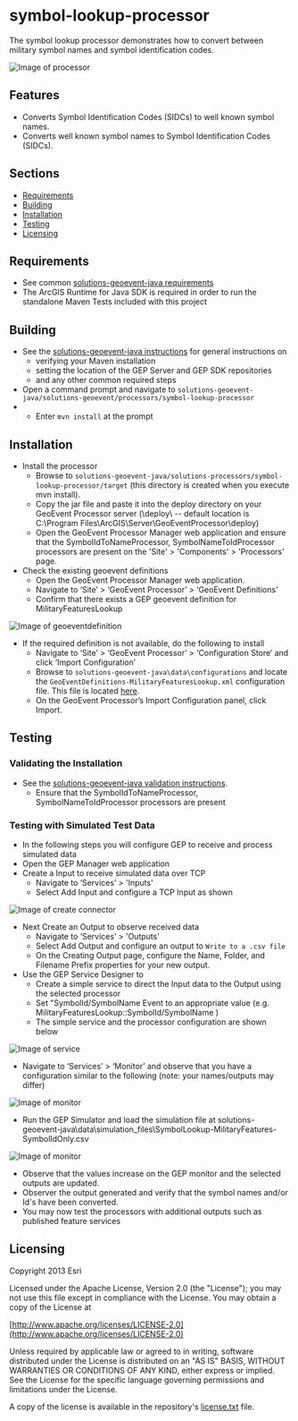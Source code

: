 # symbol-lookup-processor

The symbol lookup processor demonstrates how to convert between military symbol names and symbol identification codes.

![Image of processor](ScreenShot.png)

## Features 

* Converts Symbol Identification Codes (SIDCs) to well known symbol names.
* Converts well known symbol names to Symbol Identification Codes (SIDCs).

## Sections

* [Requirements](#requirements)
* [Building](#building)
* [Installation](#installation)
* [Testing](#testing)
* [Licensing](#licensing)

## Requirements

* See common [solutions-geoevent-java requirements](../../../README.md#requirements)
* The ArcGIS Runtime for Java SDK is required in order to run the standalone Maven Tests included with this project

## Building 

* See the [solutions-geoevent-java instructions](../../../README.md#instructions) for general instructions on 
    * verifying your Maven installation
    * setting the location of the GEP Server and GEP SDK repositories
    * and any other common required steps
 * Open a command prompt and navigate to `solutions-geoevent-java/solutions-geoevent/processors/symbol-lookup-processor`
 * * Enter `mvn install` at the prompt

## Installation

* Install the processor
    * Browse to `solutions-geoevent-java/solutions-processors/symbol-lookup-processor/target` (this directory is created when you execute mvn install).
    * Copy the jar file and paste it into the deploy directory on your GeoEvent Processor server (<GEP install location>\deploy\ -- default location is C:\Program Files\ArcGIS\Server\GeoEventProcessor\deploy)
    *  Open the GeoEvent Processor Manager web application and ensure that the SymbolIdToNameProcessor, SymbolNameToIdProcessor processors are present on the 'Site' > 'Components' > 'Processors' page.
* Check the existing geoevent definitions
    *  Open the GeoEvent Processor Manager web application.
    *  Navigate to ‘Site’ > ‘GeoEvent Processor’ > ‘GeoEvent Definitions’ 
    *  Confirm that there exists a GEP geoevent definition for MilitaryFeaturesLookup

![Image of geoeventdefinition](doc/geoeventdefinition.png)

* If the required definition is not available, do the following to install
    *  Navigate to ‘Site’ > ‘GeoEvent Processor’ > ‘Configuration Store’ and click ‘Import Configuration’
    *  Browse to `solutions-geoevent-java\data\configurations` and locate the `GeoEventDefinitions-MilitaryFeaturesLookup.xml` configuration file. This file is located [here](../../../data/configurations/GeoEventDefinitions-MilitaryFeatures.xml).
    *  On the GeoEvent Processor’s Import Configuration panel, click Import.

## Testing

### Validating the Installation
 
* See the [solutions-geoevent-java validation instructions](../../../README.md#validating-install).
    * Ensure that the SymbolIdToNameProcessor, SymbolNameToIdProcessor processors are present

### Testing with Simulated Test Data

* In the following steps you will configure GEP to receive and process simulated  data
* Open the GEP Manager web application
* Create a Input to receive simulated data over TCP 
    * Navigate to ‘Services’ > 'Inputs'
    * Select Add Input and configure a TCP Input as shown

![Image of create connector](doc/input-settings.png)

* Next Create an Output to observe received data
    * Navigate to ‘Services’ > 'Outputs'
    * Select Add Output and configure an output to `Write to a .csv file`
    * On the Creating Output page, configure the Name, Folder, and Filename Prefix properties for your new output.
* Use the GEP Service Designer to
    * Create a simple service to direct the Input data to the Output using the selected processor
    * Set "SymbolId/SymbolName Event to an appropriate value (e.g. MilitaryFeaturesLookup::SymbolId/SymbolName )
    * The simple service and the processor configuration are shown below

![Image of service](doc/processor.png)

* Navigate to ‘Services’ > ‘Monitor’ and observe that you have a configuration similar to the following (note: your names/outputs may differ)

![Image of monitor](doc/monitor.png)

* Run the GEP Simulator and load the simulation file at solutions-geoevent-java\data\simulation_files\SymbolLookup-MilitaryFeatures-SymbolIdOnly.csv

![Image of monitor](doc/simulator-load-file.png)

* Observe that the values increase on the GEP monitor and the selected outputs are updated. 
* Observer the output generated and verify that the symbol names and/or Id's have been converted.
* You may now test the processors with additional outputs such as published feature services

## Licensing

Copyright 2013 Esri

Licensed under the Apache License, Version 2.0 (the "License");
you may not use this file except in compliance with the License.
You may obtain a copy of the License at

   [http://www.apache.org/licenses/LICENSE-2.0](http://www.apache.org/licenses/LICENSE-2.0)

Unless required by applicable law or agreed to in writing, software
distributed under the License is distributed on an "AS IS" BASIS,
WITHOUT WARRANTIES OR CONDITIONS OF ANY KIND, either express or implied.
See the License for the specific language governing permissions and
limitations under the License.

A copy of the license is available in the repository's
[license.txt](../../../license.txt) file.
